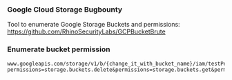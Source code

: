 ### Google Cloud Storage Bugbounty


Tool to enumerate Google Storage Buckets and permissions: https://github.com/RhinoSecurityLabs/GCPBucketBrute

### Enumerate bucket permission
```
www.googleapis.com/storage/v1/b/{change_it_with_bucket_name}/iam/testPermissions?permissions=storage.buckets.delete&permissions=storage.buckets.get&permissions=storage.buckets.getIamPolicy&permissions=storage.buckets.setIamPolicy&permissions=storage.buckets.update&permissions=storage.objects.create&permissions=storage.objects.delete&permissions=storage.objects.get&permissions=storage.objects.list&permissions=storage.objects.update
```
